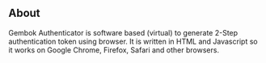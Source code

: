 ## About

Gembok Authenticator is software based (virtual) to generate 2-Step authentication token using browser. It is written in HTML and Javascript so it works on Google Chrome, Firefox, Safari and other browsers.